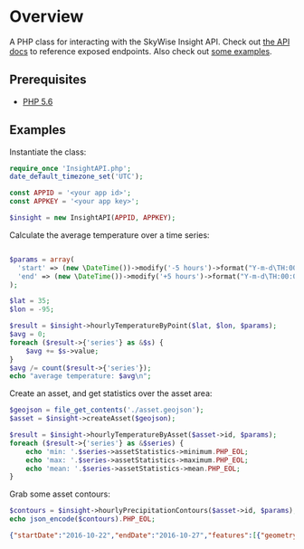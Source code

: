 # Overview
A PHP class for interacting with the SkyWise Insight API. Check out [the API docs](http://docs.api.wdtinc.com/insight-api/en/latest/overview.html) to reference exposed endpoints. Also check out [some examples](https://github.com/wdtinc/Insight-API).

## Prerequisites

- [PHP 5.6](http://php.net/releases/5_6_0.php)

## Examples

Instantiate the class:

```php
require_once 'InsightAPI.php';
date_default_timezone_set('UTC');

const APPID = '<your app id>';
const APPKEY = '<your app key>';

$insight = new InsightAPI(APPID, APPKEY);
```

Calculate the average temperature over a time series:

```php

$params = array(
  'start' => (new \DateTime())->modify('-5 hours')->format("Y-m-d\TH:00:00P"),
  'end' => (new \DateTime())->modify('+5 hours')->format("Y-m-d\TH:00:00P"),
);

$lat = 35;
$lon = -95;

$result = $insight->hourlyTemperatureByPoint($lat, $lon, $params);
$avg = 0;
foreach ($result->{'series'} as &$s) {
    $avg += $s->value;
}
$avg /= count($result->{'series'});
echo "average temperature: $avg\n";
```

Create an asset, and get statistics over the asset area:

```php
$geojson = file_get_contents('./asset.geojson');
$asset = $insight->createAsset($geojson);

$result = $insight->hourlyTemperatureByAsset($asset->id, $params);
foreach ($result->{'series'} as &$series) {
    echo 'min: '.$series->assetStatistics->minimum.PHP_EOL;
    echo 'max: '.$series->assetStatistics->maximum.PHP_EOL;
    echo 'mean: '.$series->assetStatistics->mean.PHP_EOL;
}
```

Grab some asset contours:

```php
$contours = $insight->hourlyPrecipitationContours($asset->id, $params);
echo json_encode($contours).PHP_EOL;
```

```geojson
{"startDate":"2016-10-22","endDate":"2016-10-27","features":[{"geometry":{"type":"Polygon","coordinates":[[[-97.3889923096,35.1847140483],[-97.4047851562,35.1842612643],[-97.4487304688,35.1891128046],[-97.490272522,35.1916218165],[-97.490272522,35.2565534411],[-97.3889923096,35.2565534411],[-97.3889923096,35.1847140483]]]},"type":"Feature","properties":{"precipitation":4.6}},{"geometry":{"type":"Polygon","coordinates":[[[-97.400744598,35.2565534411],[-97.4024544492,35.2276723549],[-97.4047851562,35.2272833537],[-97.4225764149,35.2276723549],[-97.4369814385,35.2565534411],[-97.400744598,35.2565534411]]]},"type":"Feature","properties":{"precipitation":6.3}}],"asset":"\/assets\/6b6f8b7e-9859-11e6-a87c-1224761ecbee","type":"FeatureCollection","unit":{"description":"millimeters","label":"mm"}}

```

